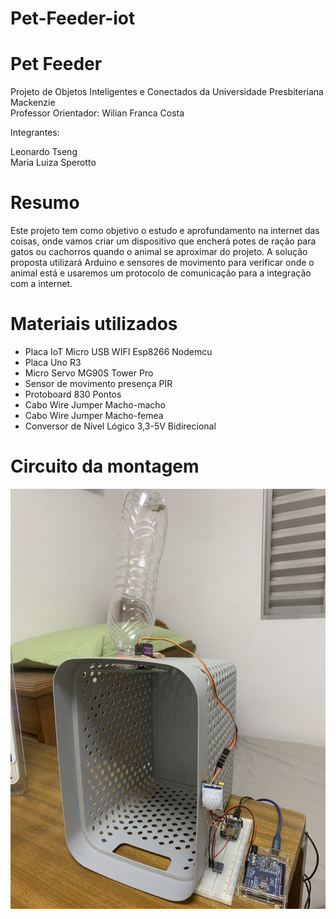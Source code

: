# Pet-Feeder-iot

# Pet Feeder 

Projeto de Objetos Inteligentes e Conectados da Universidade Presbiteriana Mackenzie
<br> Professor Orientador: Wilian Franca Costa

Integrantes:

Leonardo Tseng
<br> Maria Luiza Sperotto

# Resumo

Este projeto tem como objetivo o estudo e aprofundamento na internet das coisas, onde vamos criar um dispositivo que encherá potes de ração para gatos ou cachorros quando o animal se aproximar do projeto. A solução proposta utilizará Arduino e sensores de movimento para verificar onde o animal está e usaremos um protocolo de comunicação para a integração com a internet.

# Materiais utilizados

-  Placa IoT Micro USB WIFI Esp8266 Nodemcu
-  Placa Uno R3 
-  Micro Servo MG90S Tower Pro
-  Sensor de movimento presença PIR
-  Protoboard 830 Pontos
-  Cabo Wire Jumper Macho-macho
-  Cabo Wire Jumper Macho-femea
-  Conversor de Nível Lógico 3,3-5V Bidirecional

# Circuito da montagem
![](https://github.com/leotseng159/Pet-Feeder-iot/blob/main/Prototipo.jpg)




